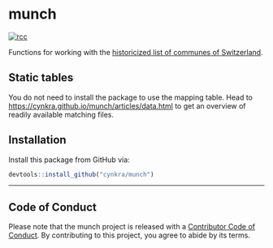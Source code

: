 # munch 

<!-- badges: start -->
[![rcc](https://github.com/cynkra/munch/workflows/rcc/badge.svg)](https://github.com/cynkra/munch/actions)
<!-- badges: end -->

Functions for working with the [historicized list of communes of Switzerland](https://www.bfs.admin.ch/bfs/de/home/grundlagen/agvch/historisiertes-gemeindeverzeichnis.html).

## Static tables

You do not need to install the package to use the mapping table.
Head to <https://cynkra.github.io/munch/articles/data.html> to get an overview of readily available matching files.

## Installation

Install this package from GitHub via:

```r
devtools::install_github("cynkra/munch")
```

---

## Code of Conduct

Please note that the munch project is released with a [Contributor Code of Conduct](https://contributor-covenant.org/version/2/0/CODE_OF_CONDUCT.html). By contributing to this project, you agree to abide by its terms.
